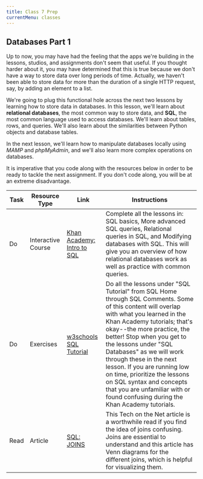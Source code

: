 ```yaml
---
title: Class 7 Prep
currentMenu: classes
---
```


## Databases Part 1

Up to now, you may have had the feeling that the apps we're building in the lessons, studios, and assignments don't seem that useful. If you thought harder about it, you may have determined that this is true because we don't have a way to store data over long periods of time. Actually, we haven't been able to store data for more than the duration of a single HTTP request, say, by adding an element to a list.

We're going to plug this functional hole across the next two lessons by learning how to store data in databases. In this lesson, we'll learn about **relational databases**, the most common way to store data, and **SQL**, the most common language used to access databases. We'll learn about tables, rows, and queries. We'll also learn about the similarities between Python objects and database tables.

In the next lesson, we'll learn how to manipulate databases locally using *MAMP* and *phpMyAdmin*, and we'll also learn more complex operations on databases.

<aside class="aside-note" markdown="1">
It is imperative that you code along with the resources below in order to be ready to tackle the next assignment. If you don't code along, you will be at an extreme disadvantage.
</aside>

Task | Resource Type | Link | Instructions
|----|---------------|------|-------------|
Do | Interactive Course | [Khan Academy: Intro to SQL][sql-khan] | Complete all the lessons in: SQL basics, More advanced SQL queries, Relational queries in SQL, and Modifying databases with SQL. This will give you an overview of how relational databases work as well as practice with common queries. 
Do | Exercises | [w3schools SQL Tutorial][w3c-sql] | Do all the lessons under "SQL Tutorial" from SQL Home through SQL Comments. Some of this content will overlap with what you learned in the Khan Academy tutorials; that's okay--the more practice, the better! Stop when you get to the lessons under "SQL Databases" as we will work through these in the next lesson. If you are running low on time, prioritize the lessons on SQL syntax and concepts that you are unfamiliar with or found confusing during the Khan Academy tutorials.
Read | Article | [SQL: JOINS][tech-net] | This Tech on the Net article is a worthwhile read if you find the idea of joins confusing. Joins are essential to understand and this article has Venn diagrams for the different joins, which is helpful for visualizing them.


[w3c-sql]: http://www.w3schools.com/sql/default.asp
[sql-khan]: https://www.khanacademy.org/computing/computer-programming/sql
[tech-net]: https://www.techonthenet.com/sql/joins.php